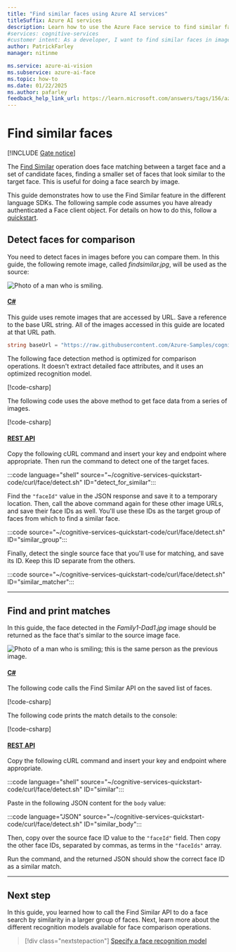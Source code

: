 ```yaml
---
title: "Find similar faces using Azure AI services"
titleSuffix: Azure AI services
description: Learn how to use the Azure Face service to find similar faces in a set of images, performing face search by image for various applications.
#services: cognitive-services
#customer intent: As a developer, I want to find similar faces in images so that I can perform face recognition tasks.
author: PatrickFarley
manager: nitinme

ms.service: azure-ai-vision
ms.subservice: azure-ai-face
ms.topic: how-to
ms.date: 01/22/2025
ms.author: pafarley
feedback_help_link_url: https://learn.microsoft.com/answers/tags/156/azure-face
---
```


# Find similar faces

[!INCLUDE [Gate notice](../includes/identity-gate-notice.md)]

The [Find Similar](/rest/api/face/face-recognition-operations/find-similar) operation does face matching between a target face and a set of candidate faces, finding a smaller set of faces that look similar to the target face. This is useful for doing a face search by image.

This guide demonstrates how to use the Find Similar feature in the different language SDKs. The following sample code assumes you have already authenticated a Face client object. For details on how to do this, follow a [quickstart](../quickstarts-sdk/identity-client-library.md).


## Detect faces for comparison

You need to detect faces in images before you can compare them. In this guide, the following remote image, called *findsimilar.jpg*, will be used as the source:

![Photo of a man who is smiling.](../media/quickstarts/find-similar.jpg) 

#### [C#](#tab/csharp)

This guide uses remote images that are accessed by URL. Save a reference to the base URL string. All of the images accessed in this guide are located at that URL path.

```csharp
string baseUrl = "https://raw.githubusercontent.com/Azure-Samples/cognitive-services-sample-data-files/master/Face/images/";
```

The following face detection method is optimized for comparison operations. It doesn't extract detailed face attributes, and it uses an optimized recognition model.

[!code-csharp[](~/cognitive-services-quickstart-code/dotnet/Face/FindSimilar.cs?name=snippet_face_detect_recognize)]

The following code uses the above method to get face data from a series of images.

[!code-csharp[](~/cognitive-services-quickstart-code/dotnet/Face/FindSimilar.cs?name=snippet_loadfaces)]


#### [REST API](#tab/rest)

Copy the following cURL command and insert your key and endpoint where appropriate. Then run the command to detect one of the target faces.

:::code language="shell" source="~/cognitive-services-quickstart-code/curl/face/detect.sh" ID="detect_for_similar":::

Find the `"faceId"` value in the JSON response and save it to a temporary location. Then, call the above command again for these other image URLs, and save their face IDs as well. You'll use these IDs as the target group of faces from which to find a similar face.

:::code source="~/cognitive-services-quickstart-code/curl/face/detect.sh" ID="similar_group":::

Finally, detect the single source face that you'll use for matching, and save its ID. Keep this ID separate from the others.

:::code source="~/cognitive-services-quickstart-code/curl/face/detect.sh" ID="similar_matcher":::

---

## Find and print matches

In this guide, the face detected in the *Family1-Dad1.jpg* image should be returned as the face that's similar to the source image face.

![Photo of a man who is smiling; this is the same person as the previous image.](../media/quickstarts/family-1-dad-1.jpg)

#### [C#](#tab/csharp)

The following code calls the Find Similar API on the saved list of faces.

[!code-csharp[](~/cognitive-services-quickstart-code/dotnet/Face/FindSimilar.cs?name=snippet_find_similar)]

The following code prints the match details to the console:

[!code-csharp[](~/cognitive-services-quickstart-code/dotnet/Face/FindSimilar.cs?name=snippet_find_similar_print)]


#### [REST API](#tab/rest)

Copy the following cURL command and insert your key and endpoint where appropriate.

:::code language="shell" source="~/cognitive-services-quickstart-code/curl/face/detect.sh" ID="similar":::

Paste in the following JSON content for the `body` value:

:::code language="JSON" source="~/cognitive-services-quickstart-code/curl/face/detect.sh" ID="similar_body":::

Then, copy over the source face ID value to the `"faceId"` field. Then copy the other face IDs, separated by commas, as terms in the `"faceIds"` array.

Run the command, and the returned JSON should show the correct face ID as a similar match.

---

## Next step

In this guide, you learned how to call the Find Similar API to do a face search by similarity in a larger group of faces. Next, learn more about the different recognition models available for face comparison operations.

> [!div class="nextstepaction"]
> [Specify a face recognition model](./specify-recognition-model.md)
